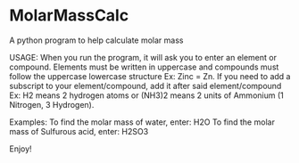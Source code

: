 # MolarMassCalc
A python program to help calculate molar mass

USAGE: When you run the program, it will ask you to enter an element or compound. Elements must be written in uppercase and compounds must follow the uppercase lowercase structure Ex: Zinc = Zn. If you need to add a subscript to your element/compound, add it after said element/compound Ex: H2 means 2 hydrogen atoms or (NH3)2 means 2 units of Ammonium (1 Nitrogen, 3 Hydrogen).

Examples:
To find the molar mass of water, enter: H2O
To find the molar mass of Sulfurous acid, enter: H2SO3

Enjoy!